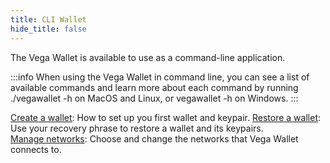 ```yaml
---
title: CLI Wallet
hide_title: false
---
```


The Vega Wallet is available to use as a command-line application. 

:::info When using the Vega Wallet in command line, you can see a list of available commands and learn more about each command by running ./vegawallet -h on MacOS and Linux, or vegawallet -h on Windows. :::

[Create a wallet](/docs/tools/vega-wallet/cli-wallet/latest/create-wallet): How to set up you first wallet and keypair. 
[Restore a wallet](/docs/tools/vega-wallet/cli-wallet/latest/guides/restore-wallet): Use your recovery phrase to restore a wallet and its keypairs.  
[Manage networks](/docs/tools/vega-wallet/cli-wallet/latest/guides/manage-networks): Choose and change the networks that Vega Wallet connects to. 
